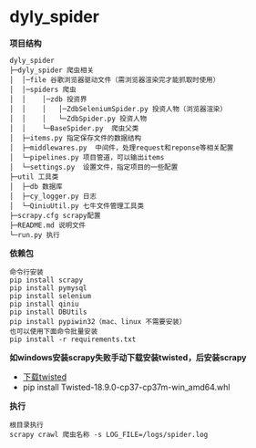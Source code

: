 # dyly_spider
**项目结构** 
```
dyly_spider
├─dyly_spider 爬虫相关
│  │─file 谷歌浏览器驱动文件（需浏览器渲染完才能抓取时使用）
│  │─spiders 爬虫
│  │    │─zdb 投资界
│  │    │   │─ZdbSeleniumSpider.py 投资人物（浏览器渲染）
│  │    │   └─ZdbSpider.py 投资人物
│  │    └─BaseSpider.py  爬虫父类
│  ├─items.py 指定保存文件的数据结构
│  ├─middlewares.py  中间件，处理request和reponse等相关配置
│  └─pipelines.py 项目管道，可以输出items
│  └─settings.py  设置文件，指定项目的一些配置
├─util 工具类
│  ├─db 数据库
│  ├─cy_logger.py 日志
│  └─QiniuUtil.py 七牛文件管理工具类
├─scrapy.cfg scrapy配置 
├─README.md 说明文件
└─run.py 执行
```
**依赖包**
```
命令行安装
pip install scrapy
pip install pymysql
pip install selenium
pip install qiniu
pip install DBUtils
pip install pypiwin32（mac、linux 不需要安装）
也可以使用下面命令批量安装
pip install -r requirements.txt
```
**如windows安装scrapy失败手动下载安装twisted，后安装scrapy**
- [下载twisted](https://www.lfd.uci.edu/~gohlke/pythonlibs/#twisted)
- pip install Twisted-18.9.0-cp37-cp37m-win_amd64.whl

**执行**
```
根目录执行
scrapy crawl 爬虫名称 -s LOG_FILE=/logs/spider.log
```
